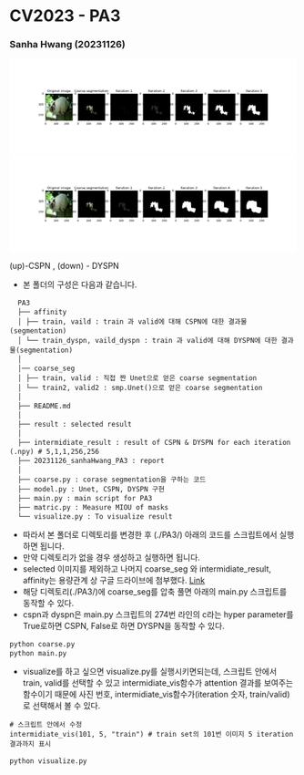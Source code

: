 # CV2023 - PA3

### Sanha Hwang (20231126)

![Alt text](image.png)
![Alt text](image-1.png)

(up)-CSPN , (down) - DYSPN

- 본 폴더의 구성은 다음과 같습니다.

```
  PA3
  ├── affinity
  │ ├── train, vaild : train 과 valid에 대해 CSPN에 대한 결과물(segmentation)
  │ └── train_dyspn, vaild_dyspn : train 과 valid에 대해 DYSPN에 대한 결과물(segmentation)
  │
  │── coarse_seg
  │ ├── train, valid : 직접 짠 Unet으로 얻은 coarse segmentation
  │ └── train2, valid2 : smp.Unet()으로 얻은 coarse segmentation
  │ 
  ├── README.md
  │ 
  ├── result : selected result
  │  
  ├── intermidiate_result : result of CSPN & DYSPN for each iteration (.npy) # 5,1,1,256,256
  ├── 20231126_sanhaHwang_PA3 : report
  │ 
  ├── coarse.py : corase segmentation을 구하는 코드
  ├── model.py : Unet, CSPN, DYSPN 구현
  ├── main.py : main script for PA3
  ├── matric.py : Measure MIOU of masks
  └── visualize.py : To visualize result
```

- 따라서 본 폴더로 디렉토리를 변경한 후 (./PA3/) 아래의 코드를 스크립트에서 실행하면 됩니다.
- 만약 디렉토리가 없을 경우 생성하고 실행하면 됩니다.
- selected 이미지를 제외하고 나머지 coarse_seg 와 intermidiate_result, affinity는 용량관계 상 구글 드라이브에 첨부했다. [Link](https://drive.google.com/drive/folders/1kV9-TQHdiwQ7pMRG9gwUU6LokgPhFFcb?usp=sharing)
- 해당 디렉토리(./PA3/)에 coarse_seg를 압축 풀면 아래의 main.py 스크립트를 동작할 수 있다.
- cspn과 dyspn은 main.py 스크립트의 274번 라인의 c라는 hyper parameter를 True로하면 CSPN, False로 하면 DYSPN을 동작할 수 있다.

```
python coarse.py
python main.py
```

- visualize를 하고 싶으면 visualize.py를 실행시키면되는데, 스크립트 안에서 train, valid를 선택할 수 있고 intermidiate_vis함수가 attention 결과를 보여주는 함수이기 때문에 사진 번호, intermidiate_vis함수가(iteration 숫자, train/valid)로 선택해서 볼 수 있다.

```
# 스크립트 안에서 수정
intermidiate_vis(101, 5, "train") # train set의 101번 이미지 5 iteration 결과까지 표시
```

```
python visualize.py
```
